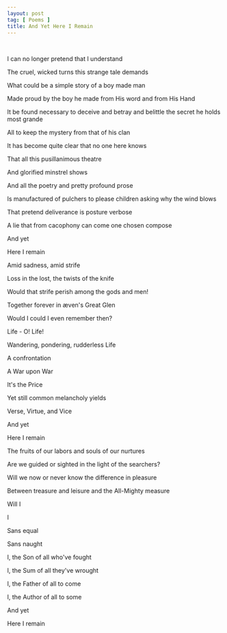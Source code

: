 ```yaml
---
layout: post
tag: [ Poems ]
title: And Yet Here I Remain
---
```


<br/>

I can no longer pretend that I understand

The cruel, wicked turns this strange tale demands

What could be a simple story of a boy made man

Made proud by the boy he made from His word and from His Hand

It be found necessary to deceive and betray and belittle the secret he holds most grande

All to keep the mystery from that of his clan

It has become quite clear that no one here knows

That all this pusillanimous theatre

And glorified minstrel shows

And all the poetry and pretty profound prose

Is manufactured of pulchers to please children asking why the wind blows

That pretend deliverance is posture verbose

A lie that from cacophony can come one chosen compose



And yet

Here I remain



Amid sadness, amid strife

Loss in the lost, the twists of the knife

Would that strife perish among the gods and men!

Together forever in æven's Great Glen

Would I could I even remember then?

Life - O! Life!

Wandering, pondering, rudderless Life

A confrontation

A War upon War

It's the Price

Yet still common melancholy yields

Verse, Virtue, and Vice



And yet

Here I remain



The fruits of our labors and souls of our nurtures

Are we guided or sighted in the light of the searchers?

Will we now or never know the difference in pleasure

Between treasure and leisure and the All-Mighty measure

Will I

I 

Sans equal

Sans naught

I, the Son of all who've fought

I, the Sum of all they've wrought

I, the Father of all to come

I, the Author of all to some



And yet

Here I remain

<br/>
